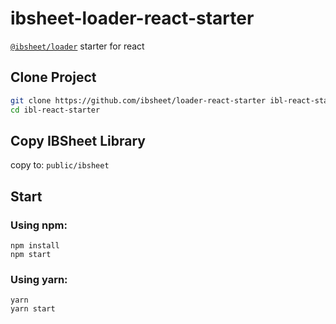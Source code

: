 # ibsheet-loader-react-starter

[`@ibsheet/loader`](https://github.com/ibsheet/loader) starter for react

## Clone Project

```bash
git clone https://github.com/ibsheet/loader-react-starter ibl-react-starter
cd ibl-react-starter
```

## Copy IBSheet Library

copy to: `public/ibsheet`

## Start

### Using npm:

```
npm install
npm start
```

### Using yarn:

```
yarn
yarn start
```
